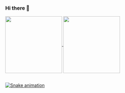 ### Hi there 👋

<div>
  <a href="https://github.com/irissonnlima">
  <img height="180em"   align="center" src="https://github-readme-stats.vercel.app/api?username=irissonnlima&show_icons=true&theme=react&include_all_commits=true&count_private=true"/>
  <img height="180em"  align="center" src="https://github-readme-stats.vercel.app/api/top-langs/?username=irissonnlima&layout=compact&langs_count=7&theme=react" />
</div>
  
##

![Snake animation](https://github.com/irissonnlima/irissonnlima/blob/output/github-contribution-grid-snake.svg)
